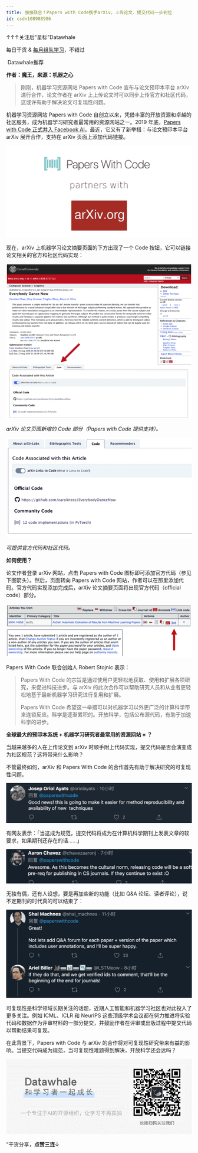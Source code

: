 ```yaml
---
title: 强强联合！Papers with Code携手arXiv，上传论文、提交代码一步到位
id: csdn108988986
---
```


↑↑↑关注后"星标"Datawhale

每日干货 & [每月组队学习](https://mp.weixin.qq.com/mp/appmsgalbum?__biz=MzIyNjM2MzQyNg%3D%3D&action=getalbum&album_id=1338040906536108033#wechat_redirect)，不错过

 Datawhale推荐 

**作者：魔王，来源：机器之心**

> 刚刚，机器学习资源网站 Papers with Code 宣布与论文预印本平台 arXiv 进行合作，论文作者在 arXiv 上上传论文时可以同步上传官方和社区代码，这或许有助于解决论文可复现性问题。

机器学习资源网站 Papers with Code 自创立以来，凭借丰富的开放资源和卓越的社区服务，成为机器学习研究者最常用的资源网站之一。2019 年底，[Papers with Code 正式并入 Facebook AI](http://mp.weixin.qq.com/s?__biz=MzA3MzI4MjgzMw%3D%3D&chksm=871a67c3b06deed54f6fcbfa20ab799f63bebd2c7c24e2a8ce0c36a5acb6d784e4318041c5ff&idx=4&mid=2650776509&scene=21&sn=b013aca7cfa62709b48c32ca8cc9aad7#wechat_redirect)。最近，它又有了新举措：与论文预印本平台 arXiv 展开合作，支持在 arXiv 页面上添加代码链接。

![](../img/8501894c21bcf6da28314360ef2eae17.png)

现在，arXiv 上机器学习论文摘要页面的下方出现了一个 Code 按钮，它可以链接论文相关的官方和社区代码实现：

![](../img/2460181eacd65a51219348664aa4a3cb.png)

*arXiv 论文页面新增的 Code 部分（Papers with Code 提供支持）。*

![](../img/0c138165905eee195a8a351bdfbd3a16.png)

*可提供官方代码和社区代码。*

**如何使用？**

论文作者登录 arXiv 网站，点击 Papers with Code 图标即可添加官方代码（参见下图箭头）。然后，页面转向 Papers with Code 网站，作者可以在那里添加代码。官方代码实现添加完成后，arXiv 论文摘要页面将出现官方代码（official code）部分。

![](../img/f1a1601a35ec6eec28ff0b81d0359eaf.png)

Papers With Code 联合创始人 Robert Stojnic 表示：

> Papers With Code 的宗旨是通过使用户更轻松地获取、使用和扩展各项研究，来促进科技进步。与 arXiv 的此次合作可以帮助研究人员和从业者更轻松地基于最新机器学习研究进行复用和扩展。
> 
> Papers With Code 希望这一举措可以对机器学习以外更广泛的计算科学带来连锁反应。科学是逐渐累积的。开放科学，包括公布源代码，有助于加速科学的进步。

**全球最大的预印本系统 + 机器学习研究者最常用的资源网站 = ？**

当越来越多的人在上传论文到 arXiv 时顺手附上代码实现，提交代码是否会演变成为社区规范？这将带来什么影响？

不管最终如何，arXiv 和 Papers With Code 的合作首先有助于解决研究的可复现性问题。

![](../img/6d09e3a67637dac525e583ec3e7f7bf8.png)

有网友表示：「当这成为规范，提交代码将成为在计算机科学期刊上发表文章的软要求，如果期刊还存在的话……」

![](../img/6de73eaf250ce1e13e986d18d8873ffe.png)

无独有偶，还有人设想，要是再加些新的功能（比如 Q&A 论坛、读者评论），说不定期刊的时代真的可以结束了：

![](../img/5603d4aa5b3102d52772e4054e495731.png)

可复现性是科学领域长期关注的话题，近期人工智能和机器学习社区也对此投入了更多关注。例如 ICML、ICLR 和 NeurIPS 这些顶级学术会议都在努力推进将实验代码和数据作为评审材料的一部分提交，并鼓励作者在评审或出版过程中提交代码以帮助结果可复现。

在此背景下，Papers with Code 与 arXiv 的合作将对可复现性研究带来有益的影响。当提交代码成为规范，当可复现性难题得到解决，开放科学还会远吗？

![](../img/ac1260bd6d55ebcd4401293b8b1ef5ff.png)

“干货分享，**点****赞****三连**↓